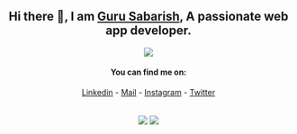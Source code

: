 
<div align="center">

## Hi there 👋, I am [Guru Sabarish](https://gurusabarish.tech), A passionate web app developer.

![](https://komarev.com/ghpvc/?username=gurusabarish)



 #### You can find me on:
[Linkedin](https://www.linkedin.com/in/gurusabarish) - [Mail](mailto:gurusabarisha@gmail.com) - [Instagram](https://instagram.com/gurusabarishh) - [Twitter](https://twitter.com/gurusabarishh)

  
 <br>
<!-- If you forked this repo, Change the username as yours -->
  <img align="center" src="https://github-readme-stats.vercel.app/api/top-langs/?username=gurusabarish&theme=radical&langs_count=3&exclude_repo=hugo-profile" />
  <img align="center" src="https://github-readme-stats.vercel.app/api?username=gurusabarish&show_icons=true&theme=radical&line_height=27" />
   
<br>
</div>
